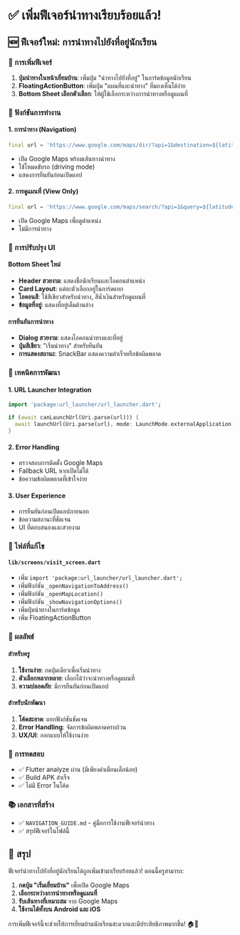 # ✅ เพิ่มฟีเจอร์นำทางเรียบร้อยแล้ว!

## 🆕 ฟีเจอร์ใหม่: การนำทางไปยังที่อยู่นักเรียน

### 📱 การเพิ่มฟีเจอร์
1. **ปุ่มนำทางในหน้าเยี่ยมบ้าน**: เพิ่มปุ่ม "นำทางไปยังที่อยู่" ในการ์ดข้อมูลนักเรียน
2. **FloatingActionButton**: เพิ่มปุ่ม "แผนที่และนำทาง" ที่มองเห็นได้ง่าย
3. **Bottom Sheet เลือกตัวเลือก**: ให้ผู้ใช้เลือกระหว่างการนำทางหรือดูแผนที่

### 🧭 ฟังก์ชันการทำงาน

#### 1. การนำทาง (Navigation)
```dart
final url = 'https://www.google.com/maps/dir/?api=1&destination=${latitude},${longitude}&travelmode=driving';
```
- เปิด Google Maps พร้อมเส้นทางนำทาง
- ใช้โหมดขับรถ (driving mode)
- แสดงการยืนยันก่อนเปิดแอป

#### 2. การดูแผนที่ (View Only)
```dart
final url = 'https://www.google.com/maps/search/?api=1&query=${latitude},${longitude}';
```
- เปิด Google Maps เพื่อดูตำแหน่ง
- ไม่มีการนำทาง

### 🎨 การปรับปรุง UI

#### Bottom Sheet ใหม่
- **Header สวยงาม**: แสดงชื่อนักเรียนและไอคอนตำแหน่ง
- **Card Layout**: แต่ละตัวเลือกอยู่ในการ์ดแยก
- **ไอคอนสี**: ใช้สีเขียวสำหรับนำทาง, สีน้ำเงินสำหรับดูแผนที่
- **ข้อมูลที่อยู่**: แสดงที่อยู่เต็มด้านล่าง

#### การยืนยันการนำทาง
- **Dialog สวยงาม**: แสดงไอคอนนำทางและที่อยู่
- **ปุ่มสีเขียว**: "เริ่มนำทาง" สำหรับยืนยัน
- **การแสดงสถานะ**: SnackBar แสดงความสำเร็จหรือข้อผิดพลาด

### 🔧 เทคนิคการพัฒนา

#### 1. URL Launcher Integration
```dart
import 'package:url_launcher/url_launcher.dart';

if (await canLaunchUrl(Uri.parse(url))) {
  await launchUrl(Uri.parse(url), mode: LaunchMode.externalApplication);
}
```

#### 2. Error Handling
- ตรวจสอบการติดตั้ง Google Maps
- Fallback URL หากเปิดไม่ได้
- ข้อความข้อผิดพลาดที่เข้าใจง่าย

#### 3. User Experience
- การยืนยันก่อนเปิดแอปภายนอก
- ข้อความสถานะที่ชัดเจน
- UI ที่ตอบสนองและสวยงาม

### 📁 ไฟล์ที่แก้ไข

#### `lib/screens/visit_screen.dart`
- เพิ่ม `import 'package:url_launcher/url_launcher.dart';`
- เพิ่มฟังก์ชัน `_openNavigationToAddress()`
- เพิ่มฟังก์ชัน `_openMapLocation()`
- เพิ่มฟังก์ชัน `_showNavigationOptions()`
- เพิ่มปุ่มนำทางในการ์ดข้อมูล
- เพิ่ม FloatingActionButton

### 🎯 ผลลัพธ์

#### สำหรับครู
1. **ใช้งานง่าย**: กดปุ่มเดียวเพื่อเริ่มนำทาง
2. **ตัวเลือกหลากหลาย**: เลือกได้ว่าจะนำทางหรือดูแผนที่
3. **ความปลอดภัย**: มีการยืนยันก่อนเปิดแอป

#### สำหรับนักพัฒนา
1. **โค้ดสะอาด**: แยกฟังก์ชันชัดเจน
2. **Error Handling**: จัดการข้อผิดพลาดครบถ้วน
3. **UX/UI**: ออกแบบให้ใช้งานง่าย

### 🚀 การทดสอบ
- ✅ Flutter analyze ผ่าน (มีเพียงคำเตือนเล็กน้อย)
- ✅ Build APK สำเร็จ
- ✅ ไม่มี Error ในโค้ด

### 📚 เอกสารที่สร้าง
- ✅ `NAVIGATION_GUIDE.md` - คู่มือการใช้งานฟีเจอร์นำทาง
- ✅ สรุปฟีเจอร์ในไฟล์นี้

## 🎉 สรุป

ฟีเจอร์นำทางไปยังที่อยู่นักเรียนได้ถูกเพิ่มเข้ามาเรียบร้อยแล้ว! ตอนนี้ครูสามารถ:

1. **กดปุ่ม "เริ่มเยี่ยมบ้าน"** เพื่อเปิด Google Maps
2. **เลือกระหว่างการนำทางหรือดูแผนที่**
3. **รับเส้นทางที่เหมาะสม** จาก Google Maps
4. **ใช้งานได้ทั้งบน Android และ iOS**

การเพิ่มฟีเจอร์นี้จะช่วยให้การเยี่ยมบ้านนักเรียนสะดวกและมีประสิทธิภาพมากขึ้น! 🏠📍
